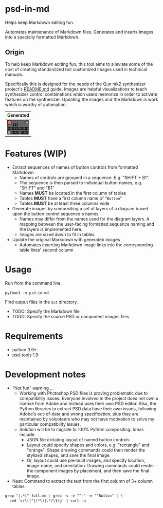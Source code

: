 # psd-in-md

Helps keep Markdown editing fun.

Automates maintenance of Markdown files. Generates and inserts images into a specially formatted Markdown.

## Origin

To help keep Markdown editing fun, this tool aims to alleviate some of the cost of creating standardized but customized images used in technical manuals.

Specifically this is designed for the needs of the Qun mk2 synthesizer project's [README.md](https://github.com/raspy135/Qun-mk2) guide. Images are helpful visualizations to teach synthesizer control combinations which users memorize in order to activate features on the synthesizer. Updating the images and the Markdown is work which is worthy of automation.

| Generated                |
|--------------------------|
| ![](./doc/s_splay_d.png) |

# Features (WIP)

* Extract sequences of names of button controls from formatted Markdown
  * Names of controls are grouped in a sequence. E.g. "SHIFT + B1".
  * The sequence is then parsed to individual button names, e.g. "SHIFT" and "B1"
  * Names **MUST** be located in the first column of tables 
  * Tables **MUST** have a first column name of "`Button`"
  * Tables **MUST** be at least three columns wide 
* Generate images by compositing a set of layers of a diagram based upon the button control sequence's names 
  * Names may differ from the names used for the diagram layers. A mapping between the user-facing formatted sequence naming and the layers is implemented here.
  * Images are sized down to fit in tables
* Update the original Markdown with generated images
  * Automates inserting Markdown image links into the corresponding table lines' second column 

# Usage

Run from the command line.

`python3 -m psd-in-md`

Find output files in the `out` directory.

* TODO: Specify the Markdown file
* TODO: Specify the source PSD or component images files

# Requirements

* python 3.6+
* psd-tools 1.9

# Development notes

* "Not fun" warning ... 
  * Working with Photoshop PSD files is proving problematic due to compatibility issues. Everyone involved in the project does not own a license from Adobe and instead uses their own PSD editor. Also, the Python libraries to extract PSD data have their own issues, following Adobe's out-of-date and wrong specification, plus they are maintained by volunteers who may not have motivation to solve my particular compatibility issues. 
  * Solution will be to migrate to 100% Python compositing. Ideas include:
    * JSON file dictating layout of named button controls
    * Layout could specify shapes and colors, e.g. "rectangle" and "orange". Shape drawing commands could then render the stylized shapes, and save the final image.
    * Or, layout could use pre-built images, and specify location, image-name, and orientation. Drawing commands could render the component images by placement, and then save the final image.
* Neat: Command to extract the text from the first column of 3+ column tables:

```shell
grep "|.*|" full.md | grep -v -e "^-" -e "^Button" | \
  sed 's/\([^|]*\)|.*/\1/g' | sort -u
```
